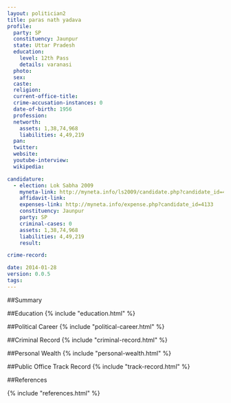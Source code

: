 ```yaml
---
layout: politician2
title: paras nath yadava
profile: 
  party: SP
  constituency: Jaunpur
  state: Uttar Pradesh
  education: 
    level: 12th Pass
    details: varanasi
  photo: 
  sex: 
  caste: 
  religion: 
  current-office-title: 
  crime-accusation-instances: 0
  date-of-birth: 1956
  profession: 
  networth: 
    assets: 1,38,74,968
    liabilities: 4,49,219
  pan: 
  twitter: 
  website: 
  youtube-interview: 
  wikipedia: 

candidature: 
  - election: Lok Sabha 2009
    myneta-link: http://myneta.info/ls2009/candidate.php?candidate_id=4133
    affidavit-link: 
    expenses-link: http://myneta.info/expense.php?candidate_id=4133
    constituency: Jaunpur 
    party: SP
    criminal-cases: 0
    assets: 1,38,74,968
    liabilities: 4,49,219
    result:  

crime-record: 

date: 2014-01-28
version: 0.0.5
tags: 
---
```

##Summary


##Education
{% include "education.html" %}


##Political Career
{% include "political-career.html" %}


##Criminal Record
{% include "criminal-record.html" %}


##Personal Wealth
{% include "personal-wealth.html" %}


##Public Office Track Record
{% include "track-record.html" %}


##References


{% include "references.html" %}